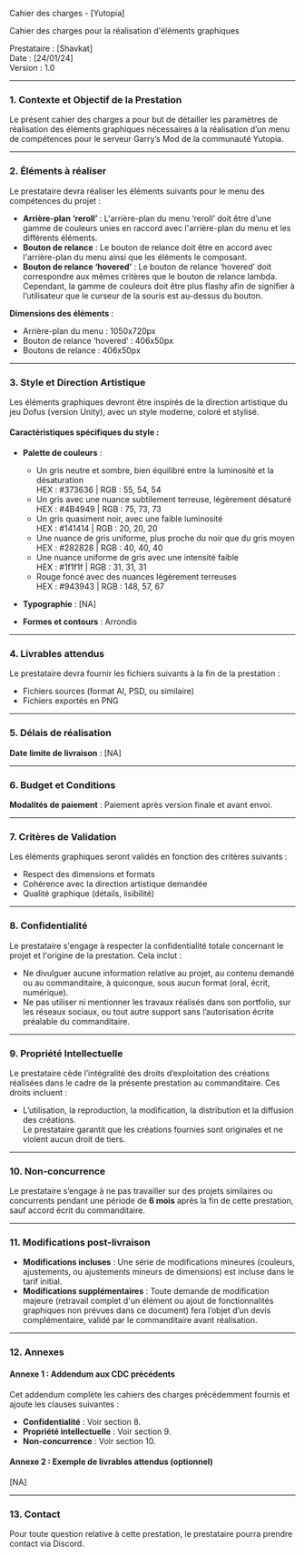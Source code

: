 Cahier des charges - [Yutopia]

Cahier des charges pour la réalisation d'éléments graphiques

Prestataire : [Shavkat]  
Date : [24/01/24]  
Version : 1.0  

---

### 1. Contexte et Objectif de la Prestation  
Le présent cahier des charges a pour but de détailler les paramètres de réalisation des éléments graphiques nécessaires à la réalisation d’un menu de compétences pour le serveur Garry’s Mod de la communauté Yutopia.  

---

### 2. Éléments à réaliser  
Le prestataire devra réaliser les éléments suivants pour le menu des compétences du projet :  
- **Arrière-plan ‘reroll’** : L'arrière-plan du menu ‘reroll’ doit être d’une gamme de couleurs unies en raccord avec l'arrière-plan du menu et les différents éléments.  
- **Bouton de relance** : Le bouton de relance doit être en accord avec l'arrière-plan du menu ainsi que les éléments le composant.  
- **Bouton de relance ‘hovered’** : Le bouton de relance ‘hovered’ doit correspondre aux mêmes critères que le bouton de relance lambda. Cependant, la gamme de couleurs doit être plus flashy afin de signifier à l’utilisateur que le curseur de la souris est au-dessus du bouton.  

**Dimensions des éléments** :  
- Arrière-plan du menu : 1050x720px  
- Bouton de relance ‘hovered’ : 406x50px  
- Boutons de relance : 406x50px  

---

### 3. Style et Direction Artistique  
Les éléments graphiques devront être inspirés de la direction artistique du jeu Dofus (version Unity), avec un style moderne, coloré et stylisé.  

#### **Caractéristiques spécifiques du style** :  
- **Palette de couleurs** :  
  - Un gris neutre et sombre, bien équilibré entre la luminosité et la désaturation  
    HEX : #373636 | RGB : 55, 54, 54  
  - Un gris avec une nuance subtilement terreuse, légèrement désaturé  
    HEX : #4B4949 | RGB : 75, 73, 73  
  - Un gris quasiment noir, avec une faible luminosité  
    HEX : #141414 | RGB : 20, 20, 20  
  - Une nuance de gris uniforme, plus proche du noir que du gris moyen  
    HEX : #282828 | RGB : 40, 40, 40  
  - Une nuance uniforme de gris avec une intensité faible  
    HEX : #1f1f1f | RGB : 31, 31, 31  
  - Rouge foncé avec des nuances légèrement terreuses  
    HEX : #943943 | RGB : 148, 57, 67  

- **Typographie** : [NA]  
- **Formes et contours** : Arrondis  

---

### 4. Livrables attendus  
Le prestataire devra fournir les fichiers suivants à la fin de la prestation :  
- Fichiers sources (format AI, PSD, ou similaire)  
- Fichiers exportés en PNG  

---

### 5. Délais de réalisation  
**Date limite de livraison** : [NA]  

---

### 6. Budget et Conditions  
**Modalités de paiement** : Paiement après version finale et avant envoi.  

---

### 7. Critères de Validation  
Les éléments graphiques seront validés en fonction des critères suivants :  
- Respect des dimensions et formats  
- Cohérence avec la direction artistique demandée  
- Qualité graphique (détails, lisibilité)  

---

### 8. Confidentialité  
Le prestataire s'engage à respecter la confidentialité totale concernant le projet et l'origine de la prestation. Cela inclut :  
- Ne divulguer aucune information relative au projet, au contenu demandé ou au commanditaire, à quiconque, sous aucun format (oral, écrit, numérique).  
- Ne pas utiliser ni mentionner les travaux réalisés dans son portfolio, sur les réseaux sociaux, ou tout autre support sans l’autorisation écrite préalable du commanditaire.  

---

### 9. Propriété Intellectuelle  
Le prestataire cède l’intégralité des droits d’exploitation des créations réalisées dans le cadre de la présente prestation au commanditaire. Ces droits incluent :  
- L’utilisation, la reproduction, la modification, la distribution et la diffusion des créations.  
Le prestataire garantit que les créations fournies sont originales et ne violent aucun droit de tiers.  

---

### 10. Non-concurrence  
Le prestataire s’engage à ne pas travailler sur des projets similaires ou concurrents pendant une période de **6 mois** après la fin de cette prestation, sauf accord écrit du commanditaire.  

---

### 11. Modifications post-livraison  
- **Modifications incluses** : Une série de modifications mineures (couleurs, ajustements, ou ajustements mineurs de dimensions) est incluse dans le tarif initial.  
- **Modifications supplémentaires** : Toute demande de modification majeure (retravail complet d'un élément ou ajout de fonctionnalités graphiques non prévues dans ce document) fera l’objet d’un devis complémentaire, validé par le commanditaire avant réalisation.  

---

### 12. Annexes  
#### **Annexe 1 : Addendum aux CDC précédents**  
Cet addendum complète les cahiers des charges précédemment fournis et ajoute les clauses suivantes :  
- **Confidentialité** : Voir section 8.  
- **Propriété intellectuelle** : Voir section 9.  
- **Non-concurrence** : Voir section 10.  

#### **Annexe 2 : Exemple de livrables attendus (optionnel)**  
[NA]  

---

### 13. Contact  
Pour toute question relative à cette prestation, le prestataire pourra prendre contact via Discord.  
